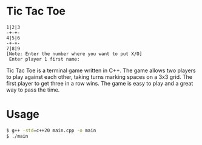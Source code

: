 # Tic Tac Toe

```
1|2|3
-+-+-
4|5|6
-+-+-
7|8|9
[Note: Enter the number where you want to put X/O]
 Enter player 1 first name:
```

Tic Tac Toe is a terminal game written in C++. The game allows two players to play against each other, taking turns marking spaces on a 3x3 grid. The first player to get three in a row wins. The game is easy to play and a great way to pass the time.

# Usage
```bash
$ g++ -std=c++20 main.cpp -o main
$ ./main
```
